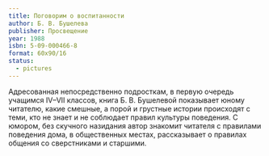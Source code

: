 ```yaml
---
title: Поговорим о воспитанности
author: Б. В. Бушелева
publisher: Просвещение
year: 1988
isbn: 5-09-000466-8
format: 60x90/16
status:
  - pictures
---
```


Адресованная непосредственно подросткам, в первую очередь учащимся IV–VII классов, книга Б. В. Бушелевой показывает юному читателю, какие смешные, а порой и грустные истории происходят с теми, кто не знает и не соблюдает правил культуры поведения. С юмором, без скучного назидания автор знакомит читателя с правилами поведения дома, в общественных местах, рассказывает о правилах общения со сверстниками и старшими.
